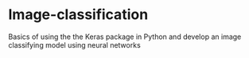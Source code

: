 # Image-classification
Basics of using the the Keras package in Python and develop an image classifying model using neural networks
